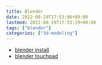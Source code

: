 ```yaml
---
title: Blender
date: 2022-08-29T17:53:06+09:00
lastmod: 2022-08-29T17:53:29+09:00
tags: ["blender"]
categories: ["3d-modeling"]
---
```


* [blender install](blender-install)
* [blender touchpad](blender-touchpad)

